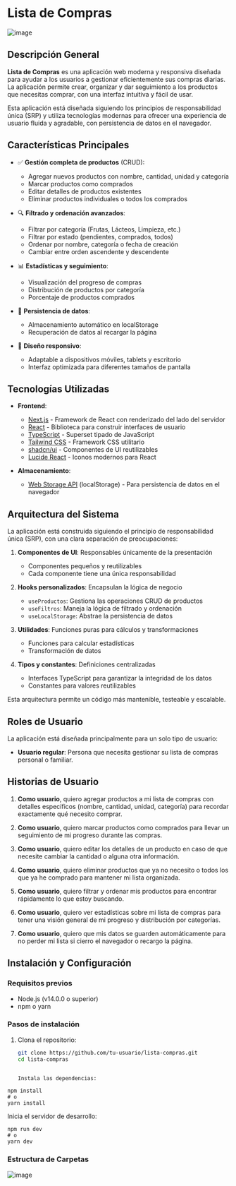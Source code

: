 # Lista de Compras
![image](https://github.com/user-attachments/assets/9a76e4c4-24d2-43eb-92a0-2450fd2bbd71)


## Descripción General

**Lista de Compras** es una aplicación web moderna y responsiva diseñada para ayudar a los usuarios a gestionar eficientemente sus compras diarias. La aplicación permite crear, organizar y dar seguimiento a los productos que necesitas comprar, con una interfaz intuitiva y fácil de usar.

Esta aplicación está diseñada siguiendo los principios de responsabilidad única (SRP) y utiliza tecnologías modernas para ofrecer una experiencia de usuario fluida y agradable, con persistencia de datos en el navegador.

## Características Principales

- ✅ **Gestión completa de productos** (CRUD):
  - Agregar nuevos productos con nombre, cantidad, unidad y categoría
  - Marcar productos como comprados
  - Editar detalles de productos existentes
  - Eliminar productos individuales o todos los comprados

- 🔍 **Filtrado y ordenación avanzados**:
  - Filtrar por categoría (Frutas, Lácteos, Limpieza, etc.)
  - Filtrar por estado (pendientes, comprados, todos)
  - Ordenar por nombre, categoría o fecha de creación
  - Cambiar entre orden ascendente y descendente

- 📊 **Estadísticas y seguimiento**:
  - Visualización del progreso de compras
  - Distribución de productos por categoría
  - Porcentaje de productos comprados

- 💾 **Persistencia de datos**:
  - Almacenamiento automático en localStorage
  - Recuperación de datos al recargar la página

- 📱 **Diseño responsivo**:
  - Adaptable a dispositivos móviles, tablets y escritorio
  - Interfaz optimizada para diferentes tamaños de pantalla

## Tecnologías Utilizadas

- **Frontend**:
  - [Next.js](https://nextjs.org/) - Framework de React con renderizado del lado del servidor
  - [React](https://reactjs.org/) - Biblioteca para construir interfaces de usuario
  - [TypeScript](https://www.typescriptlang.org/) - Superset tipado de JavaScript
  - [Tailwind CSS](https://tailwindcss.com/) - Framework CSS utilitario
  - [shadcn/ui](https://ui.shadcn.com/) - Componentes de UI reutilizables
  - [Lucide React](https://lucide.dev/) - Iconos modernos para React

- **Almacenamiento**:
  - [Web Storage API](https://developer.mozilla.org/es/docs/Web/API/Web_Storage_API) (localStorage) - Para persistencia de datos en el navegador

## Arquitectura del Sistema

La aplicación está construida siguiendo el principio de responsabilidad única (SRP), con una clara separación de preocupaciones:

1. **Componentes de UI**: Responsables únicamente de la presentación
   - Componentes pequeños y reutilizables
   - Cada componente tiene una única responsabilidad

2. **Hooks personalizados**: Encapsulan la lógica de negocio
   - `useProductos`: Gestiona las operaciones CRUD de productos
   - `useFiltros`: Maneja la lógica de filtrado y ordenación
   - `useLocalStorage`: Abstrae la persistencia de datos

3. **Utilidades**: Funciones puras para cálculos y transformaciones
   - Funciones para calcular estadísticas
   - Transformación de datos

4. **Tipos y constantes**: Definiciones centralizadas
   - Interfaces TypeScript para garantizar la integridad de los datos
   - Constantes para valores reutilizables

Esta arquitectura permite un código más mantenible, testeable y escalable.

## Roles de Usuario

La aplicación está diseñada principalmente para un solo tipo de usuario:

- **Usuario regular**: Persona que necesita gestionar su lista de compras personal o familiar.

## Historias de Usuario

1. **Como usuario**, quiero agregar productos a mi lista de compras con detalles específicos (nombre, cantidad, unidad, categoría) para recordar exactamente qué necesito comprar.

2. **Como usuario**, quiero marcar productos como comprados para llevar un seguimiento de mi progreso durante las compras.

3. **Como usuario**, quiero editar los detalles de un producto en caso de que necesite cambiar la cantidad o alguna otra información.

4. **Como usuario**, quiero eliminar productos que ya no necesito o todos los que ya he comprado para mantener mi lista organizada.

5. **Como usuario**, quiero filtrar y ordenar mis productos para encontrar rápidamente lo que estoy buscando.

6. **Como usuario**, quiero ver estadísticas sobre mi lista de compras para tener una visión general de mi progreso y distribución por categorías.

7. **Como usuario**, quiero que mis datos se guarden automáticamente para no perder mi lista si cierro el navegador o recargo la página.

## Instalación y Configuración

### Requisitos previos

- Node.js (v14.0.0 o superior)
- npm o yarn

### Pasos de instalación

1. Clona el repositorio:
   ```bash
   git clone https://github.com/tu-usuario/lista-compras.git
   cd lista-compras


   Instala las dependencias:

```shellscript
npm install
# o
yarn install
```


Inicia el servidor de desarrollo:

```shellscript
npm run dev
# o
yarn dev
```
### Estructura de Carpetas

![image](https://github.com/user-attachments/assets/11e39096-0e0c-45aa-9922-635dc31c3e17)
